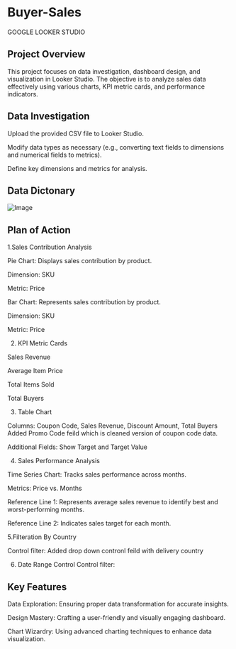 # Buyer-Sales
GOOGLE LOOKER STUDIO

## Project Overview

This project focuses on data investigation, dashboard design, and visualization in Looker Studio. The objective is to analyze sales data effectively using various charts, KPI metric cards, and performance indicators.

## Data Investigation

Upload the provided CSV file to Looker Studio.

Modify data types as necessary (e.g., converting text fields to dimensions and numerical fields to metrics).

Define key dimensions and metrics for analysis.

## Data Dictonary
![Image](https://github.com/user-attachments/assets/d449efca-3c9b-4a8f-a704-827015c086b0)

## Plan of Action

1.Sales Contribution Analysis

Pie Chart: Displays sales contribution by product.

Dimension: SKU

Metric: Price

Bar Chart: Represents sales contribution by product.

Dimension: SKU

Metric: Price

2. KPI Metric Cards

Sales Revenue

Average Item Price

Total Items Sold

Total Buyers

3. Table Chart

Columns: Coupon Code, Sales Revenue, Discount Amount, Total Buyers
 Added Promo Code feild which is  cleaned version of  coupon code data.

Additional Fields: Show Target and Target Value

4. Sales Performance Analysis

Time Series Chart: Tracks sales performance across months.

Metrics: Price vs. Months

Reference Line 1: Represents average sales revenue to identify best and worst-performing months.

Reference Line 2: Indicates sales target for each month.

5.Filteration By Country

Control filter: Added drop down contronl feild with delivery country

6. Date Range Control
Control filter:
   

## Key Features

Data Exploration: Ensuring proper data transformation for accurate insights.

Design Mastery: Crafting a user-friendly and visually engaging dashboard.

Chart Wizardry: Using advanced charting techniques to enhance data visualization.
